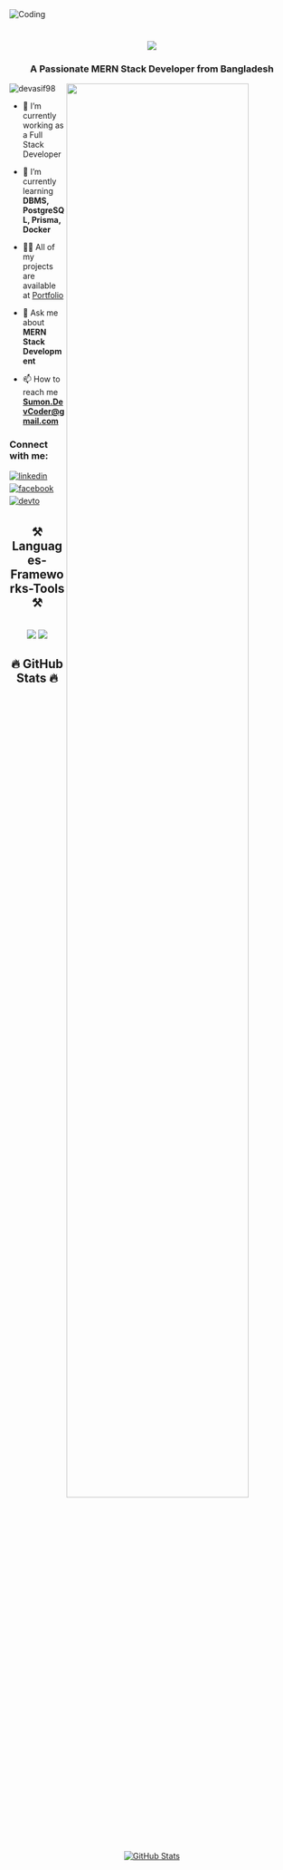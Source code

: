 <img align="center" alt="Coding" width="" src="https://i.ibb.co.com/MSdb1Nt/ddd.png">

<h1 align="center">
    <img src="https://readme-typing-svg.herokuapp.com/?font=Righteous&size=35&center=true&vCenter=true&width=500&height=70&duration=4000&lines=Hi+There!+👋;+I'm+Mustafizur+Rahman+Sumon!;" />
</h1>
<h3 align="center">A Passionate MERN Stack Developer from Bangladesh</h3>

<img align="right" src="https://media.giphy.com/media/qgQUggAC3Pfv687qPC/giphy.gif"  style="width: 80%" />

<p align="left"> <img src="https://komarev.com/ghpvc/?username=devasif98&label=Profile%20views&color=0e75b6&style=flat" alt="devasif98" /> </p>

- 🔭 I’m currently working as a Full Stack Developer

- 🌱 I’m currently learning **DBMS, PostgreSQL, Prisma, Docker**

- 👨‍💻 All of my projects are available at [Portfolio](https://sumon-dev-portfolio-fronted.vercel.app/)

- 💬 Ask me about **MERN Stack Development**

- 📫 How to reach me **Sumon.DevCoder@gmail.com**

<h3 align="left">Connect with me:</h3>
<p align="left">

<a href="https://www.linkedin.com/in/mustafizur-rahman-sumon-790199290/" target="_blank">
<img src=https://img.shields.io/badge/linkedin-%231E77B5.svg?&style=for-the-badge&logo=linkedin&logoColor=white alt=linkedin style="margin-bottom: 5px;" />
</a>
<a href="https://www.facebook.com/Sumon.DevCoder/" target="_blank">
<img src=https://img.shields.io/badge/facebook-%232E87FB.svg?&style=for-the-badge&logo=facebook&logoColor=white alt=facebook style="margin-bottom: 5px;" />
</a>
 <a href="https://https://discord.com/users/sumonrahman24" target="_blank">
<img src=https://img.shields.io/badge/discord-%2308090A.svg?&style=for-the-badge&logo=discord&logoColor=white alt=devto style="margin-bottom: 5px;" />
</a>
</p>

<h2 align="center">⚒️ Languages-Frameworks-Tools ⚒️</h2>
<br/>
<div align="center">
    <img src="https://skillicons.dev/icons?i=nextjs,tailwind,react,bootstrap,mui,html,css,vscode,github,figma,git" />
    <img src="https://skillicons.dev/icons?i=nodejs,javascript,typescript,express,firebase,mongodb,react" /><br>
</div>

<h2 align="center">🔥 GitHub Stats 🔥</h2>
<p align="center">
  <a href="https://github.com/devasif98">
    <img src="https://github-readme-stats.vercel.app/api?username=devasif98&show_icons=true&theme=highcontrast&hide_border=true" alt="GitHub Stats" />
  </a>
</p>
